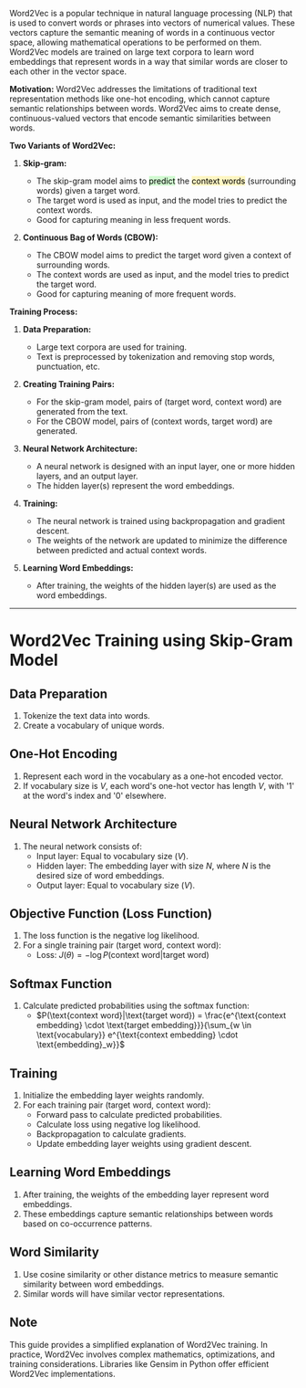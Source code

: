 Word2Vec is a popular technique in natural language processing (NLP) that is used to convert words or phrases into vectors of numerical values. These vectors capture the semantic meaning of words in a continuous vector space, allowing mathematical operations to be performed on them. Word2Vec models are trained on large text corpora to learn word embeddings that represent words in a way that similar words are closer to each other in the vector space.

**Motivation:** Word2Vec addresses the limitations of traditional text representation methods like one-hot encoding, which cannot capture semantic relationships between words. Word2Vec aims to create dense, continuous-valued vectors that encode semantic similarities between words.

**Two Variants of Word2Vec:**

1. **Skip-gram:**
    
    - The skip-gram model aims to <mark style="background: #BBFABBA6;">predict</mark> the <mark style="background: #FFF3A3A6;">context words</mark> (surrounding words) given a target word.
    - The target word is used as input, and the model tries to predict the context words.
    - Good for capturing meaning in less frequent words.
2. **Continuous Bag of Words (CBOW):**
    
    - The CBOW model aims to predict the target word given a context of surrounding words.
    - The context words are used as input, and the model tries to predict the target word.
    - Good for capturing meaning of more frequent words.

**Training Process:**

1. **Data Preparation:**
    
    - Large text corpora are used for training.
    - Text is preprocessed by tokenization and removing stop words, punctuation, etc.
2. **Creating Training Pairs:**
    
    - For the skip-gram model, pairs of (target word, context word) are generated from the text.
    - For the CBOW model, pairs of (context words, target word) are generated.
3. **Neural Network Architecture:**
    
    - A neural network is designed with an input layer, one or more hidden layers, and an output layer.
    - The hidden layer(s) represent the word embeddings.
4. **Training:**
    
    - The neural network is trained using backpropagation and gradient descent.
    - The weights of the network are updated to minimize the difference between predicted and actual context words.
5. **Learning Word Embeddings:**
    
    - After training, the weights of the hidden layer(s) are used as the word embeddings.

----

# Word2Vec Training using Skip-Gram Model

## Data Preparation
1. Tokenize the text data into words.
2. Create a vocabulary of unique words.

## One-Hot Encoding
1. Represent each word in the vocabulary as a one-hot encoded vector.
2. If vocabulary size is $V$, each word's one-hot vector has length $V$, with '1' at the word's index and '0' elsewhere.

## Neural Network Architecture
1. The neural network consists of:
   - Input layer: Equal to vocabulary size ($V$).
   - Hidden layer: The embedding layer with size $N$, where $N$ is the desired size of word embeddings.
   - Output layer: Equal to vocabulary size ($V$).

## Objective Function (Loss Function)
1. The loss function is the negative log likelihood.
2. For a single training pair (target word, context word):
   - Loss: $J(\theta) = -\log P(\text{context word}|\text{target word})$

## Softmax Function
1. Calculate predicted probabilities using the softmax function:
   - $P(\text{context word}|\text{target word}) = \frac{e^{\text{context embedding} \cdot \text{target embedding}}}{\sum_{w \in \text{vocabulary}} e^{\text{context embedding} \cdot \text{embedding}_w}}$

## Training
1. Initialize the embedding layer weights randomly.
2. For each training pair (target word, context word):
   - Forward pass to calculate predicted probabilities.
   - Calculate loss using negative log likelihood.
   - Backpropagation to calculate gradients.
   - Update embedding layer weights using gradient descent.

## Learning Word Embeddings
1. After training, the weights of the embedding layer represent word embeddings.
2. These embeddings capture semantic relationships between words based on co-occurrence patterns.

## Word Similarity
1. Use cosine similarity or other distance metrics to measure semantic similarity between word embeddings.
2. Similar words will have similar vector representations.

## Note
This guide provides a simplified explanation of Word2Vec training. In practice, Word2Vec involves complex mathematics, optimizations, and training considerations. Libraries like Gensim in Python offer efficient Word2Vec implementations.

